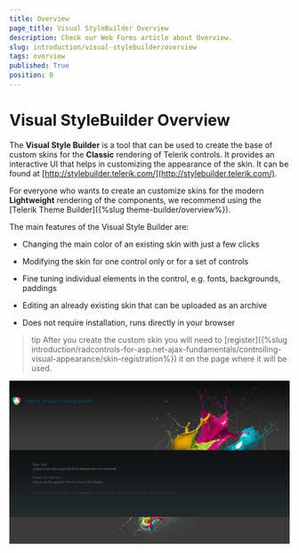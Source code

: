 ```yaml
---
title: Overview
page_title: Visual StyleBuilder Overview
description: Check our Web Forms article about Overview.
slug: introduction/visual-stylebuilder/overview
tags: overview
published: True
position: 0
---
```


# Visual StyleBuilder Overview

The **Visual Style Builder** is a tool that can be used to create the base of custom skins for the **Classic** rendering of Telerik controls. It provides an interactive UI that helps in customizing the appearance of the skin. It can be found at [http://stylebuilder.telerik.com/](http://stylebuilder.telerik.com/).

For everyone who wants to create an customize skins for the modern **Lightweight** rendering of the components, we recommend using the [Telerik Theme Builder]({%slug theme-builder/overview%}). 

The main features of the Visual Style Builder are:

* Changing the main color of an existing skin with just a few clicks

* Modifying the skin for one control only or for a set of controls

* Fine tuning individual elements in the control, e.g. fonts, backgrounds, paddings

* Editing an already existing skin that can be uploaded as an archive

* Does not require installation, runs directly in your browser

>tip After you create the custom skin you will need to [register]({%slug introduction/radcontrols-for-asp.net-ajax-fundamentals/controlling-visual-appearance/skin-registration%}) it on the page where it will be used.

![introduction-stylebuilder-overview](images/introduction-stylebuilder-overview.png)
